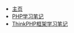 * [主页](/)
* [PHP学习笔记](php.md "PHP学习笔记 - BY BUDUAN")
* [ThinkPHP框架学习笔记](thinkphp.md "ThinkPHP学习笔记 - BY BUDUAN")
